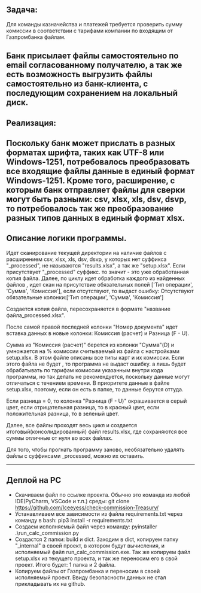 Задача:
------------------------------------------------------------------------------------------------------------------------
Для команды казначейства и платежей требуется проверить сумму комиссии в соответствии с тарифами компании по
входящим от Газпромбанка файлам.

Банк присылает файлы самостоятельно по email согласованному получателю, а так же есть возможность выгрузить файлы
самостоятельно из банк-клиента, с последующим сохранением на локальный диск.
------------------------------------------------------------------------------------------------------------------------
Реализация:
------------------------------------------------------------------------------------------------------------------------
Поскольку банк может прислать в разных форматах шрифта, таких как UTF-8 или Windows-1251, потребовалось преобразовать
все входящие файлы данные в единый формат Windows-1251. Кроме того, расширение, с которым банк отправляет файлы для
сверки могут быть разными: csv, xlsx, xls, dsv, dsvp, то потребовалось так же преобразование разных типов данных в
единый формат xlsx.
------------------------------------------------------------------------------------------------------------------------
Описание логики программы.
------------------------------------------------------------------------------------------------------------------------
Идет сканирование текущей директории на наличие файлов с расширением csv, xlsx, xls, dsv, dsvp, у которых нет
суффикса "_processed", не называются "results.xlsx", а так же "setup.xlsx". Если присутствует "_processed" суффикс. то
значит - это уже обработанная копия файла. Далее, по циклу идет обработка каждого из найденных файлов , идет скан на
присутствие обязательных полей ['Тип операции', 'Сумма', 'Комиссия'], если отсутствуют, то выдаст ошибку: Отсутствуют
обязательные колонки:['Тип операции', 'Сумма', 'Комиссия']

Создается копия файла, пересохраняется в формате "название файла_processed.xlsx".

После самой правой последней колонки "Номер документа" идет вставка данных в новые колонки: Комиссия (расчет) и
Разница (F - U).

Сумма из "Комиссия (расчет)" берется из колонки "Сумма"(D) и умножается на % комиссии считываемый из файла с настройками
setup.xlsx. В этом файле описаны все типы карт и их комиссии. Если этого файла не будет , то программа не выдаст ошибку.
а лишь будет обрабатывать по тарифам комиссии указанным внутри кода программы, но так делать не рекомендуется, поскольку
данные могут отличаться с течением времени. В приоритете данные в файле setup.xlsx, поэтому, если он есть в папке, то
данные берутся оттуда.

Если разница = 0, то колонка "Разница (F - U)" окрашивается в серый цвет, если отрицательная разница, то в красный цвет,
если положительная разница, то в зеленый цвет.

Далее, все файлы проходят весь цикл и создается итоговый(консолидированный) файл results.xlsx, где сохраняются все суммы
отличные от нуля во всех файлах.

Для того, чтобы прогнать программу заново, необязательно удалять файлы с суффиксами _processed, можно их оставить.

------------------------------------------------------------------------------------------------------------------------
Деплой на PC
------------------------------------------------------------------------------------------------------------------------

- Скачиваем файл по ссылке проекта. Обычно это команда из любой IDE(PyCharm, VSCode и т.п.) среды: git clone https://github.com/Iceeyess/check-commission-Treasury/
- Устанавливаем все зависимости из файла requirements.txt через команду в bash: pip3 install -r requirements.txt
- Создаем исполняемый файл через команду: pyinstaller .\run_calc_commission.py
- Создастся 2 папки: build и dict. Заходим в dict, копируем папку "_internal" в своей проект, в котором будут вычисления, и
  исполняемый файл run_calc_commission.exe. Так же копируем файл setup.xlsx из текущего проекта, и так же переносим его в свой проект. Итого будет: 1 папка и 2 файла.
- Копируем файлы от Газпромбанка и переносим в своей исполняемый проект. Ввиду безопасности данных не стал прикладывать их на github. 